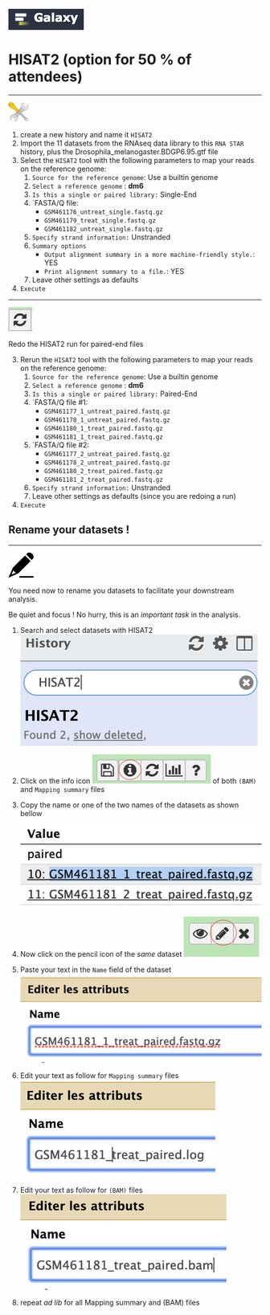 ![](images/galaxylogo.png)

# HISAT2  (option for 50 % of attendees)

----
![](images/tool_small.png)

  1. create a new history and name it `HISAT2`
  2. Import the 11 datasets from the RNAseq data library to this `RNA STAR` history, plus the Drosophila_melanogaster.BDGP6.95.gtf file
  3. Select the `HISAT2` tool with the following parameters to map your reads on the reference genome:
      1. `Source for the reference genome`: Use a builtin genome
      2. `Select a reference genome` : **dm6**
      3. `Is this a single or paired library:` Single-End
      4. `FASTA/Q file:
          - `GSM461176_untreat_single.fastq.gz`
          - `GSM461179_treat_single.fastq.gz`
          - `GSM461182_untreat_single.fastq.gz`
      5. `Specify strand information:` Unstranded
      6. `Summary options`
          - `Output alignment summary in a more machine-friendly style.`: YES
          - `Print alignment summary to a file.`: YES
      6. Leave other settings as defaults
  4. `Execute`
----
![](images/redo.png)

  Redo the HISAT2 run for paired-end files
  
  3. Rerun the `HISAT2` tool with the following parameters to map your reads on the reference genome:
      1. `Source for the reference genome`: Use a builtin genome
      2. `Select a reference genome` : **dm6**
      3. `Is this a single or paired library:` Paired-End
      4. `FASTA/Q file #1:
          - `GSM461177_1_untreat_paired.fastq.gz`
          - `GSM461178_1_untreat_paired.fastq.gz`
          - `GSM461180_1_treat_paired.fastq.gz`
          - `GSM461181_1_treat_paired.fastq.gz`
      4. `FASTA/Q file #2:
          - `GSM461177_2_untreat_paired.fastq.gz`
          - `GSM461178_2_untreat_paired.fastq.gz`
          - `GSM461180_2_treat_paired.fastq.gz`
          - `GSM461181_2_treat_paired.fastq.gz`
      5. `Specify strand information:` Unstranded
      6. Leave other settings as defaults (since you are redoing a run)
  4. `Execute`

## Rename your datasets !

----
![](images/rename_datasets.png)

You need now to rename you datasets to facilitate your downstream analysis.

Be quiet and focus ! No hurry, this is an *important task* in the analysis.

1. Search and select datasets with HISAT2 ![](images/search_hisat2.png)

2. Click on the info icon ![](images/info.png) of both `(BAM)` and `Mapping summary` files

3. Copy the name or one of the two names of the datasets as shown bellow
![](images/copy.png)
4. Now click on the pencil icon of the *_same_* dataset
![](images/pencil.png)
5. Paste your text in the `Name` field of the dataset
![](images/paste.png)
6. Edit your text as follow for `Mapping summary` files
![](images/edit_log.png)
7. Edit your text as follow for `(BAM)` files
![](images/edit_bam.png)

8. repeat _ad lib_ for all Mapping summary and (BAM) files 
